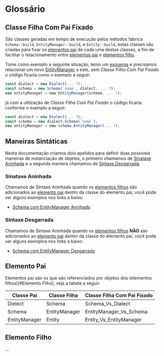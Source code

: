 Glossário
===

Classe Filha Com Pai Fixado
---

São classes geradas em tempo de execução pelos métodos fabrica `Schema::build`, `EntityManager::build`, e `Entity::build`, estas classes são criadas para fixar os [elementos pai](#Elemento-Pai) de cada uma destas classes, a fim de facilitar o relacionamento entre [elementos pai](#Elemento-Pai) e [elementos filho](#Elemento-Filho).

Tome como exemplo a seguinte situação, temo um [esquema](Classe.md#Schema) e precisamos relacionar um novo [EntityManager](#Classes.md#EntityManager) a este, sem _Classe Filha Com Pai Fixado_ o código ficaria como o exemplo a seguir:

```ts
const dialect = new Dialect(... ?);
const schema = new Schema(`name`, dialect, ... ?);
new entityManager = new EntityManager(schema, ... ?);
```

já com a utilização de _Classe Filha Com Pai Fixado_ o código ficaria conforme o exemplo a seguir:

```ts
const dialect = new Dialect(... ?);
const schema = new dialect.Schema(`name`);
new entityManager = new schema.EntityManager(... ?);
```

Maneiras Sintáticas
---

Nesta documentação criamos dois apelidos para definir duas possiveis maneiras de instanciação de objetos, o primeiro chamamos de [Sinataxe Aninhada](#Sinataxe-Aninhada) e a segunda maniera chamamos de [Sintaxe Desgarrada](#Sintaxe-Desgarrada).

### Sinataxe Aninhada

Chamamos de Sintaxe Aninhada quando os [elementos filhos](#Elemento-Filho) são adicionados ao [elemento pai](#Elemento-Pai) dentro da classe do elemento pai, você pode ver alguns exemplos nos links a baixo:

- [Schema com EntityManager Aninhado](Sintax.md#Schema-com-EntityManager-Aninhado)

### Sintaxe Desgarrada

Chamamos de Sintaxe Aninhada quando os [elementos filhos](#Elemento-Filho) __NÃO__ são adicionados ao [elemento pai](#Elemento-Pai) dentro da classe do elemento pai, você pode ver alguns exemplos nos links a baixo:

- [Schema com EntityManager Desgarrado](Sintax.md#Schema-com-EntityManager-Desgarrado)

Elemento Pai
---

Elementos pai são os que são referenciados por objetos dos (elementos filhos)[#Elemento Filho], veja a tabela a seguir:

| Classe Pai    | Classe Filha  | Classe Filha Com Pai Fixado   |
| ------------- | ------------  | ------------------------ |
| Dielect       | Schema        | Schema_Vs_Dialect        |
| Schema        | EntityManager | EntityManager_Vs_Schema  |
| EntityManager | Entity        | Entity_Vs_EntityManager  |


Elemento Filho
---

...